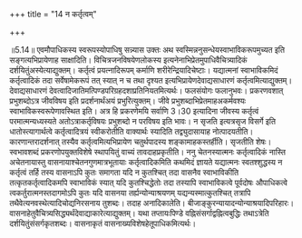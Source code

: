 +++
title = "14 न कर्तृत्वम्"

+++
  
  
॥5.14॥ एवमौपाधिकस्य स्वरूपस्योपाधिषु सन्न्यास उक्तः अथ
स्वस्मिन्ननुसन्धेयस्वाभाविकरूपमुच्यत इति सङ्गत्यभिप्रायेणाह साक्षादिति।
विचित्रजनविषयेणलोकस्य इत्यनेनाभिप्रेतमुपाधिवैचित्र्यादिकं
दर्शयितुंअस्येत्याद्युक्तम्। कर्तृत्वं प्रयत्नादिरूपम् कर्माणि
शरीरेन्द्रियादिचेष्टाः। यद्यात्मनां स्वाभाविकमिदं कर्तृत्वादिकं तदा
सर्वेषामेकरूपं तत् स्यात् न च तथा दृश्यत इत्यभिप्रायेणदेवाद्यसाधारणं
कर्तृत्वमित्याद्युक्तम्। देवाद्यसाधारणं
देवत्वादिजातिमत्पिण्डपरिग्रहदशाप्रतिनियतमित्यर्थः। फलसंयोगः फलानुभवः।
प्रकरणवशात् प्रभुशब्दोऽत्र जीवविषय इति प्रदर्शनार्थंअयं
प्रभुरित्युक्तम्। जीवे प्रभुशब्दाभिप्रेतमाहअकर्मवश्यः
स्वाभाविकस्वरूपेणावस्थित इति। अत्र हि प्रकरणेमयि सर्वाणि 3।30 इत्यादिना
जीवस्य कर्तृत्वं परमात्मन्यध्यस्यते अतोऽत्राकर्तृविषयः प्रभुशब्दो न
परविषय इति भावः। न सृजति इत्यत्रसृज विसर्गे इति धातोस्त्यागार्थत्वे
कर्तृत्वादित्रयं स्वीकरोतीति वाक्यार्थः स्यादिति तद्व्युदासायाह
नोत्पादयतीति। कारणान्तरादर्शनात् तस्यैव कर्तृत्वमित्यभिप्रायेण
चतुर्थपादस्य शङ्कामाहकस्तर्हीति। सृजतीति शेषः। स्वभावशब्दं
प्रकरणोपयुक्तविशेषे स्थापयितुं वाच्यं तावदाहप्रकृतीति। ननु चेतनस्यात्मनः
कर्तृत्वादिकं नास्ति अचेतनायास्तु वासनायाश्चेतनगुणमात्रभूतायाः
कर्तृत्वादिकमिति कथमिदं ज्ञायते यद्यात्मनः स्वतश्शुद्धस्य न कर्तृत्वं
तर्हि तस्य वासनाऽपि कुतः समागता यदि न कुतश्चित् तदा वासनैव स्वाभाविकीति
तत्कृतकर्तृत्वादिकमपि स्वाभाविकं स्यात् यदि कुतश्चिद्धेतोः तदा तस्यापि
स्वाभाविकत्वे पूर्वदोषः औपाधिकत्वे त्वकर्तुरात्मनस्तदागमोऽपि कुतः यदि
वासनया तर्ह्यन्योन्याश्रयणम् यद्यन्यस्मात्कुतश्चित् तत्रापि
तथैवेत्यनवस्थेत्यादिचोद्यनिरसनाय तुशब्दः। तदाह अनादिकालेति।
बीजाङ्कुरन्यायादन्योन्याश्रयादिपरिहारः।
वासनाहेतुवैचित्र्यसिद्ध्यर्थंदेवाद्याकारेत्याद्युक्तम्। यथा
तप्तायःपिण्डे वह्निसंसर्गाद्वह्नित्वबुद्धिः तथाऽत्रेति
दर्शयितुंसंसर्गकृतशब्दः। वासनाकृतं वासनाख्यविशेषहेतूपाधिकमित्यर्थः।  
  
